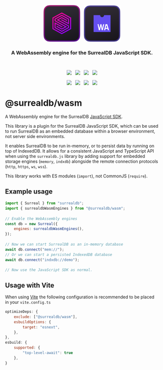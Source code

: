 <br>

<p align="center">
    <img width=120 src="https://raw.githubusercontent.com/surrealdb/icons/main/surreal.svg" />
    &nbsp;
    <img width=120 src="https://raw.githubusercontent.com/surrealdb/icons/main/webassembly.svg" />
</p>

<h3 align="center">A WebAssembly engine for the SurrealDB JavaScript SDK.</h3>

<br>

<p align="center">
    <a href="https://github.com/surrealdb/surrealdb.wasm"><img src="https://img.shields.io/badge/status-stable-ff00bb.svg?style=flat-square"></a>
    &nbsp;
    <a href="https://surrealdb.com/docs/sdk/javascript/engines/wasm"><img src="https://img.shields.io/badge/docs-view-44cc11.svg?style=flat-square"></a>
    &nbsp;
    <a href="https://www.npmjs.com/package/@surrealdb/wasm"><img src="https://img.shields.io/npm/v/@surrealdb/wasm?style=flat-square"></a>
    &nbsp;
    <a href="https://www.npmjs.com/package/@surrealdb/wasm"><img src="https://img.shields.io/npm/dm/@surrealdb/wasm?style=flat-square"></a>
</p>

<p align="center">
    <a href="https://surrealdb.com/discord"><img src="https://img.shields.io/discord/902568124350599239?label=discord&style=flat-square&color=5a66f6"></a>
    &nbsp;
    <a href="https://twitter.com/surrealdb"><img src="https://img.shields.io/badge/twitter-follow_us-1d9bf0.svg?style=flat-square"></a>
    &nbsp;
    <a href="https://www.linkedin.com/company/surrealdb/"><img src="https://img.shields.io/badge/linkedin-connect_with_us-0a66c2.svg?style=flat-square"></a>
    &nbsp;
    <a href="https://www.youtube.com/@SurrealDB"><img src="https://img.shields.io/badge/youtube-subscribe-fc1c1c.svg?style=flat-square"></a>
</p>

# @surrealdb/wasm

A WebAssembly engine for the SurrealDB [JavaScript SDK](https://github.com/surrealdb/surrealdb.js).

This library is a plugin for the SurrealDB JavaScript SDK, which can be used to run SurrealDB as an embedded database within a browser environment, not server side environments.

It enables SurrealDB to be run in-memory, or to persist data by running on top of IndexedDB. It allows for a consistent JavaScript and TypeScript API when using the `surrealdb.js` library by adding support for embedded storage engines (`memory`, `indxdb`) alongside the remote connection protocols (`http`, `https`, `ws`, `wss`).

This library works with ES modules (`import`), not CommonJS (`require`).

## Example usage

```js
import { Surreal } from "surrealdb";
import { surrealdbWasmEngines } from "@surrealdb/wasm";

// Enable the WebAssembly engines
const db = new Surreal({
    engines: surrealdbWasmEngines(),
});

// Now we can start SurrealDB as an in-memory database
await db.connect("mem://");
// Or we can start a persisted IndexedDB database
await db.connect("indxdb://demo");

// Now use the JavaScript SDK as normal.
```

## Usage with Vite

When using [Vite](https://vitejs.dev/) the following configuration is recommended to be placed in your `vite.config.ts`

```js
optimizeDeps: {
    exclude: ["@surrealdb/wasm"],
    esbuildOptions: {
        target: "esnext",
    },
},
esbuild: {
    supported: {
        "top-level-await": true
    },
}
```
